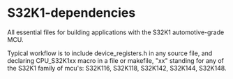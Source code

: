 # S32K1-dependencies
All essential files for building applications with the S32K1 automotive-grade MCU.

Typical workflow is to include device_registers.h in any source file, and declaring CPU_S32K1xx macro in a file or makefile, "xx" standing for any of the S32K1 family of mcu's: S32K116, S32K118, S32K142, S32K144, S32K148.   
